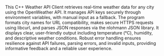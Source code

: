This C++ Weather API Client retrieves real-time weather data for any city using the OpenWeather API. It manages API keys securely through environment variables, with manual input as a fallback. The program formats city names for URL compatibility, makes secure HTTPS requests using libcurl, and parses JSON responses via the nlohmann JSON library. It displays clear, user-friendly output including temperature (°C), humidity, and descriptive weather conditions. Robust error handling ensures resilience against API failures, parsing errors, and invalid inputs, providing informative feedback and a reliable user experience.
